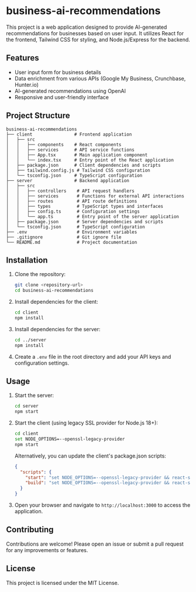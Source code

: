 # business-ai-recommendations

This project is a web application designed to provide AI-generated recommendations for businesses based on user input. It utilizes React for the frontend, Tailwind CSS for styling, and Node.js/Express for the backend.

## Features

- User input form for business details
- Data enrichment from various APIs (Google My Business, Crunchbase, Hunter.io)
- AI-generated recommendations using OpenAI
- Responsive and user-friendly interface

## Project Structure

```
business-ai-recommendations
├── client                # Frontend application
│   ├── src
│   │   ├── components    # React components
│   │   ├── services      # API service functions
│   │   ├── App.tsx       # Main application component
│   │   └── index.tsx     # Entry point of the React application
│   ├── package.json      # Client dependencies and scripts
│   ├── tailwind.config.js # Tailwind CSS configuration
│   └── tsconfig.json     # TypeScript configuration
├── server                # Backend application
│   ├── src
│   │   ├── controllers    # API request handlers
│   │   ├── services       # Functions for external API interactions
│   │   ├── routes         # API route definitions
│   │   ├── types          # TypeScript types and interfaces
│   │   ├── config.ts      # Configuration settings
│   │   └── app.ts         # Entry point of the server application
│   ├── package.json       # Server dependencies and scripts
│   └── tsconfig.json      # TypeScript configuration
├── .env                   # Environment variables
├── .gitignore             # Git ignore file
└── README.md              # Project documentation
```

## Installation

1. Clone the repository:
   ```bash
   git clone <repository-url>
   cd business-ai-recommendations
   ```

2. Install dependencies for the client:
   ```bash
   cd client
   npm install
   ```

3. Install dependencies for the server:
   ```bash
   cd ../server
   npm install
   ```

4. Create a `.env` file in the root directory and add your API keys and configuration settings.

## Usage

1. Start the server:
   ```bash
   cd server
   npm start
   ```

2. Start the client (using legacy SSL provider for Node.js 18+):
   ```bash
   cd client
   set NODE_OPTIONS=--openssl-legacy-provider
   npm start
   ```

   Alternatively, you can update the client's package.json scripts:
   ```json
   {
     "scripts": {
       "start": "set NODE_OPTIONS=--openssl-legacy-provider && react-scripts start",
       "build": "set NODE_OPTIONS=--openssl-legacy-provider && react-scripts build"
     }
   }
   ```

3. Open your browser and navigate to `http://localhost:3000` to access the application.

## Contributing

Contributions are welcome! Please open an issue or submit a pull request for any improvements or features.

## License

This project is licensed under the MIT License.